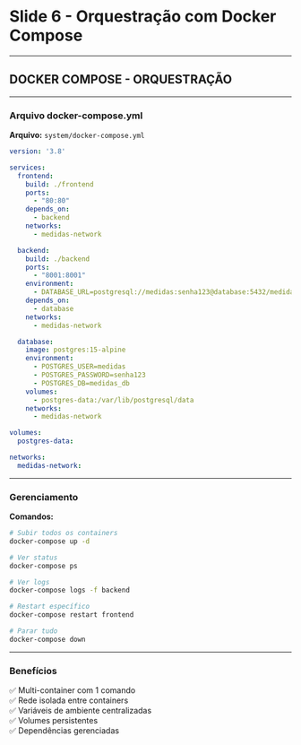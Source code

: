 # Slide 6 - Orquestração com Docker Compose

---

## DOCKER COMPOSE - ORQUESTRAÇÃO

---

### Arquivo docker-compose.yml

**Arquivo:** `system/docker-compose.yml`

```yaml
version: '3.8'

services:
  frontend:
    build: ./frontend
    ports:
      - "80:80"
    depends_on:
      - backend
    networks:
      - medidas-network

  backend:
    build: ./backend
    ports:
      - "8001:8001"
    environment:
      - DATABASE_URL=postgresql://medidas:senha123@database:5432/medidas_db
    depends_on:
      - database
    networks:
      - medidas-network

  database:
    image: postgres:15-alpine
    environment:
      - POSTGRES_USER=medidas
      - POSTGRES_PASSWORD=senha123
      - POSTGRES_DB=medidas_db
    volumes:
      - postgres-data:/var/lib/postgresql/data
    networks:
      - medidas-network

volumes:
  postgres-data:

networks:
  medidas-network:
```

---

### Gerenciamento

**Comandos:**
```bash
# Subir todos os containers
docker-compose up -d

# Ver status
docker-compose ps

# Ver logs
docker-compose logs -f backend

# Restart específico
docker-compose restart frontend

# Parar tudo
docker-compose down
```

---

### Benefícios

✅ Multi-container com 1 comando  
✅ Rede isolada entre containers  
✅ Variáveis de ambiente centralizadas  
✅ Volumes persistentes  
✅ Dependências gerenciadas

